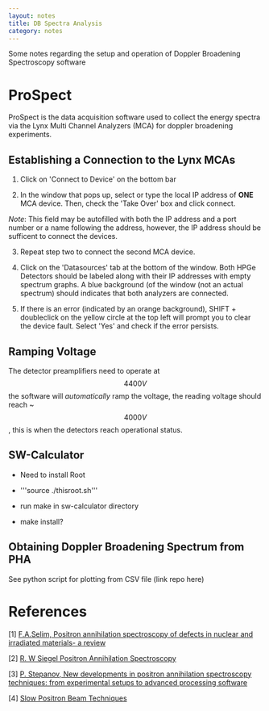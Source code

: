 ```yaml
---
layout: notes
title: DB Spectra Analysis 
category: notes 
---
```


Some notes regarding the setup and operation of Doppler Broadening Spectroscopy software

# ProSpect

ProSpect is the data acquisition software used to collect the energy spectra via the Lynx Multi Channel Analyzers (MCA) for doppler broadening experiments. 

## Establishing a Connection to the Lynx MCAs

1) Click on 'Connect to Device' on the bottom bar

2) In the window that pops up, select or type the local IP address of **ONE** MCA device. Then, check the 'Take Over' box and click connect.  

*Note*: This field may be autofilled with both the IP address and a port number or a name following the address, however, the IP address should be sufficent to connect the devices. 

3) Repeat step two to connect the second MCA device.

4) Click on the 'Datasources' tab at the bottom of the window. Both HPGe Detectors should be labeled along with their IP addresses with empty spectrum graphs. A blue background (of the window (not an actual spectrum) should indicates that both analyzers are connected. 

5) If there is an error (indicated by an orange background), SHIFT + doubleclick on the yellow circle at the top left will prompt you to clear the device fault. Select 'Yes' and check if the error persists.

## Ramping Voltage

The detector preamplifiers need to operate at $$4400 V$$ the software will *automatically* ramp the voltage, the reading voltage should reach ~$$4000 V$$, this is when the detectors reach operational status.



## SW-Calculator
- Need to install Root

- '''source ./thisroot.sh'''

- run make in sw-calculator directory

- make install?

## Obtaining Doppler Broadening Spectrum from PHA 

See python script for plotting from CSV file (link repo here) 

# References

[1] [F.A.Selim, Positron annihilation spectroscopy of defects in nuclear and irradiated materials- a review](https://www.sciencedirect.com/science/article/pii/S1044580321000826#bb0215)

[2] [R. W Siegel Positron Annihilation Spectroscopy](https://www.annualreviews.org/doi/pdf/10.1146/annurev.ms.10.080180.002141) 

[3] [P. Stepanov, New developments in positron annihilation spectroscopy techniques: from experimental setups to advanced processing software](https://petrstepanov.com/static/petr-stepanov-dissertation-bgsu-2020.pdf)

[4] [Slow Positron Beam Techniques](http://www.positronannihilation.net/index_files/Positron%20Beam.pdf)
